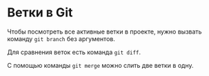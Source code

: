 # Ветки в Git 

Чтобы посмотреть все активные ветки в проекте, нужно вызвать команду `git branch` без аргументов. 


Для сравнения веток есть команда `git diff`.


С помощью команды `git merge` можно слить две ветки в одну.
